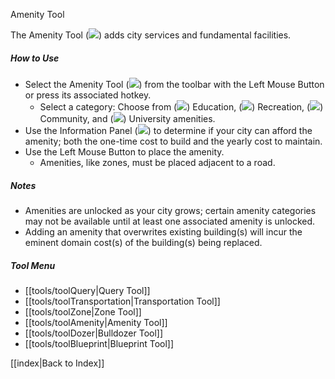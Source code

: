 Amenity Tool

The Amenity Tool (![](IconZoneMonoGovernment)) adds city services and fundamental facilities.

##### How to Use
* Select the Amenity Tool (![](IconZoneMonoGovernment)) from the toolbar with the Left Mouse Button or press its associated hotkey. 
	* Select a category: Choose from (![](IconEducationCategory)) Education, (![](IconParksCategory)) Recreation, (![](IconServicesCategory)) Community, and (![](IconUniversityCategory)) University amenities.
* Use the Information Panel (![](IconI)) to determine if your city can afford the amenity; both the one-time cost to build and the yearly cost to maintain.
* Use the Left Mouse Button to place the amenity.
	* Amenities, like zones, must be placed adjacent to a road.
 
##### Notes
* Amenities are unlocked as your city grows; certain amenity categories may not be available until at least one associated amenity is unlocked.
* Adding an amenity that overwrites existing building(s) will incur the eminent domain cost(s) of the building(s) being replaced.

##### Tool Menu
* [[tools/toolQuery|Query Tool]]
* [[tools/toolTransportation|Transportation Tool]]
* [[tools/toolZone|Zone Tool]]
* [[tools/toolAmenity|Amenity Tool]]
* [[tools/toolDozer|Bulldozer Tool]]
* [[tools/toolBlueprint|Blueprint Tool]]

[[index|Back to Index]]
